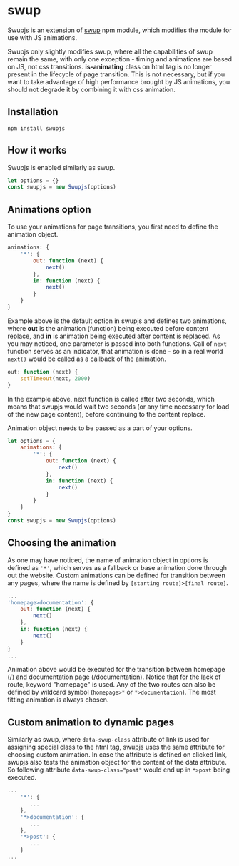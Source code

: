 # swup
Swupjs is an extension of [swup](https://www.npmjs.com/package/swup) npm module, which modifies the module for use with JS animations.

Swupjs only slightly modifies swup, where all the capabilities of swup remain the same, with only one exception - timing and animations are based on JS, not css transitions. 
**is-animating** class on html tag is no longer present in the lifecycle of page transition. 
This is not necessary, but if you want to take advantage of high performance brought by JS animations, you should not degrade it by combining it with css animation.

## Installation
```shell
npm install swupjs
```

## How it works
Swupjs is enabled similarly as swup.
```javascript
let options = {}
const swupjs = new Swupjs(options)
```

## Animations option
To use your animations for page transitions, you first need to define the animation object.

```javascript
animations: {
    '*': {
        out: function (next) {
            next()
        },
        in: function (next) {
            next()
        }
    }
}
```

Example above is the default option in swupjs and defines two animations, where **out** is the animation (function) being executed before content replace, and **in** is animation being executed after content is replaced.
As you may noticed, one parameter is passed into both functions. Call of `next` function serves as an indicator, that animation is done - so in a real world `next()` would be called as a callback of the animation.

```javascript
out: function (next) {
    setTimeout(next, 2000)
}
```
In the example above, next function is called after two seconds, which means that swupjs would wait two seconds (or any time necessary for load of the new page content), before continuing to the content replace.

Animation object needs to be passed as a part of your options.

```javascript
let options = {
    animations: {
        '*': {
            out: function (next) {
                next()
            },
            in: function (next) {
                next()
            }
        }
    }
}
const swupjs = new Swupjs(options)
```

## Choosing the animation 
As one may have noticed, the name of animation object in options is defined as `'*'`, which serves as a fallback or base animation done through out the website. 
Custom animations can be defined for transition between any pages, where the name is defined by `[starting route]>[final route]`. 

```javascript
...
'homepage>documentation': {
    out: function (next) {
        next()
    },
    in: function (next) {
        next()
    }
}
...
```

Animation above would be executed for the transition between homepage (/) and documentation page (/documentation). Notice that for the lack of route, keyword "homepage" is used. 
Any of the two routes can also be defined by wildcard symbol (`homepage>*` or `*>documentation`). 
The most fitting animation is always chosen. 

## Custom animation to dynamic pages
Similarly as swup, where `data-swup-class` attribute of link is used for assigning special class to the html tag, swupjs uses the same attribute for choosing custom animation.
In case the attribute is defined on clicked link, swupjs also tests the animation object for the content of the data attribute.
So following attribute `data-swup-class="post"` would end up in `*>post` being executed.

```javascript
...
    '*': {
       ...
    },
    '*>documentation': {
       ...
    },
    '*>post': {
       ...
    }
...
```



